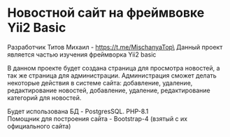 ﻿# Новостной сайт на фреймвовке Yii2 Basic
Разработчик Титов Михаил - https://t.me/MischanyaTop\
Данный проект является частью изучения фреймворка Yii2 basic

В данном проекте будет создана страница для просмотра новостей, а так же страница для администрации. Администрация сможет делать некоторые действия в системе сайта: добавление, удаление, редактирование новостей, добавление, удаление, редактирование категорий для новостей.

Будет использована БД - PostgresSQL. PHP-8.1\
Помощник для построения сайта - Bootstrap-4 (взятый с их официального сайта)
